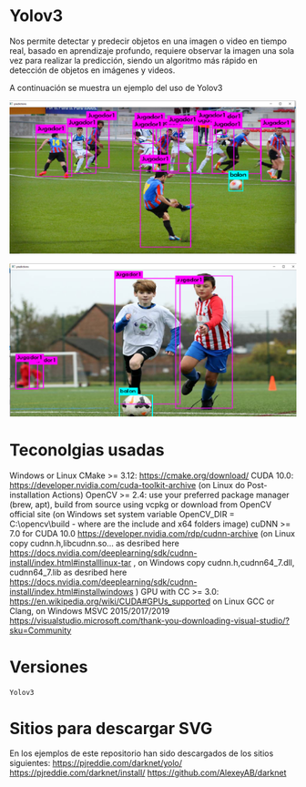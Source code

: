 # Yolov3

Nos permite detectar y predecir objetos en una imagen o video en tiempo real, basado en aprendizaje profundo, requiere observar la imagen una sola vez para realizar la predicción, siendo un algoritmo más rápido en detección de objetos en imágenes y videos.

A continuación se muestra un ejemplo del uso de Yolov3

[![Face](/readme_image/prediccion1.PNG)](readme_image/prediccion1.PNG)

[![Face Api](/readme_image/prediccion2.PNG)](readme_image/prediccion2.PNG)


# Teconolgias usadas
Windows or Linux
CMake >= 3.12: https://cmake.org/download/
CUDA 10.0: https://developer.nvidia.com/cuda-toolkit-archive (on Linux do Post-installation Actions)
OpenCV >= 2.4: use your preferred package manager (brew, apt), build from source using vcpkg or download from OpenCV official site (on Windows set system variable OpenCV_DIR = C:\opencv\build - where are the include and x64 folders image)
cuDNN >= 7.0 for CUDA 10.0 https://developer.nvidia.com/rdp/cudnn-archive (on Linux copy cudnn.h,libcudnn.so... as desribed here https://docs.nvidia.com/deeplearning/sdk/cudnn-install/index.html#installlinux-tar , on Windows copy cudnn.h,cudnn64_7.dll, cudnn64_7.lib as desribed here https://docs.nvidia.com/deeplearning/sdk/cudnn-install/index.html#installwindows )
GPU with CC >= 3.0: https://en.wikipedia.org/wiki/CUDA#GPUs_supported
on Linux GCC or Clang, on Windows MSVC 2015/2017/2019 https://visualstudio.microsoft.com/thank-you-downloading-visual-studio/?sku=Community


# Versiones

	Yolov3 

# Sitios para descargar SVG

En los ejemplos de este repositorio han sido descargados de los sitios siguientes:
https://pjreddie.com/darknet/yolo/
https://pjreddie.com/darknet/install/
https://github.com/AlexeyAB/darknet